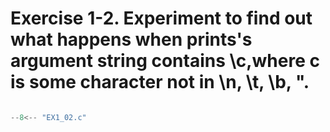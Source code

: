 # Exercise 1-2. Experiment to find out what happens when prints's argument string contains \c,where c is some character not in \n, \t, \b, \".

``` c

--8<-- "EX1_02.c"

```
